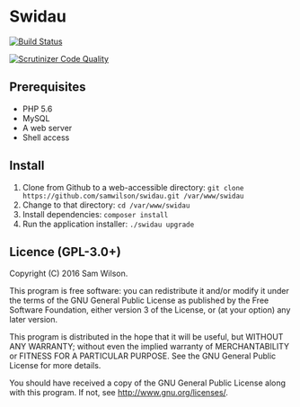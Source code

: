 Swidau
======

[![Build Status](https://travis-ci.org/samwilson/swidau.svg?branch=master)](https://travis-ci.org/samwilson/swidau)

[![Scrutinizer Code Quality](https://scrutinizer-ci.com/g/samwilson/swidau/badges/quality-score.png?b=master)](https://scrutinizer-ci.com/g/samwilson/swidau/?branch=master)

## Prerequisites

* PHP 5.6
* MySQL
* A web server
* Shell access

## Install

1. Clone from Github to a web-accessible directory: `git clone https://github.com/samwilson/swidau.git /var/www/swidau`
2. Change to that directory: `cd /var/www/swidau`
3. Install dependencies: `composer install`
4. Run the application installer: `./swidau upgrade`

## Licence (GPL-3.0+)

Copyright (C) 2016 Sam Wilson.

This program is free software: you can redistribute it and/or modify it under the terms of the GNU General Public
License as published by the Free Software Foundation, either version 3 of the License, or (at your option) any later version.

This program is distributed in the hope that it will be useful, but WITHOUT ANY WARRANTY; without even the implied
warranty of MERCHANTABILITY or FITNESS FOR A PARTICULAR PURPOSE. See the GNU General Public License for more details.

You should have received a copy of the GNU General Public License along with this program.
If not, see <http://www.gnu.org/licenses/>.

